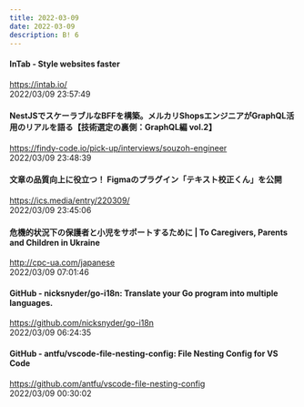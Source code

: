 ```yaml
---
title: 2022-03-09
date: 2022-03-09
description: B! 6
---
```


#### InTab - Style websites faster
https://intab.io/<br>
2022/03/09 23:57:49<br>


#### NestJSでスケーラブルなBFFを構築。メルカリShopsエンジニアがGraphQL活用のリアルを語る【技術選定の裏側：GraphQL編 vol.2】
https://findy-code.io/pick-up/interviews/souzoh-engineer<br>
2022/03/09 23:48:39<br>


#### 文章の品質向上に役立つ！ Figmaのプラグイン「テキスト校正くん」を公開
https://ics.media/entry/220309/<br>
2022/03/09 23:45:06<br>


#### 危機的状況下の保護者と小児をサポートするために | To Caregivers, Parents and Children in Ukraine
http://cpc-ua.com/japanese<br>
2022/03/09 07:01:46<br>


#### GitHub - nicksnyder/go-i18n: Translate your Go program into multiple languages.
https://github.com/nicksnyder/go-i18n<br>
2022/03/09 06:24:35<br>


#### GitHub - antfu/vscode-file-nesting-config: File Nesting Config for VS Code
https://github.com/antfu/vscode-file-nesting-config<br>
2022/03/09 00:30:02<br>


